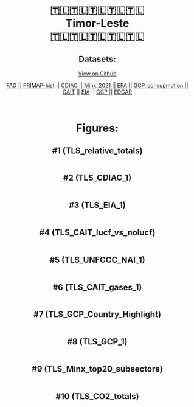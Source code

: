
<center>
<h1 align="center">
🇹🇱🇹🇱🇹🇱🇹🇱🇹🇱
<br>
Timor-Leste
<br>
🇹🇱🇹🇱🇹🇱🇹🇱🇹🇱
</h1>
<h2>Datasets:</h2>
<p><a href="https://github.com/dquintani/GreenhouseData/tree/master/country_data/TLS_Timor-Leste/data">View on Github</a>
<br></p><p><a href="data/TLS_FAO.csv">FAO</a> || <a href="data/TLS_PRIMAP-hist.csv">PRIMAP-hist</a> || <a href="data/TLS_CDIAC.csv">CDIAC</a> || <a href="data/TLS_Minx_2021.csv">Minx_2021</a> || <a href="data/TLS_EPA.csv">EPA</a> || <a href="data/TLS_GCP_consupmption.csv">GCP_consupmption</a> || <a href="data/TLS_CAIT.csv">CAIT</a> || <a href="data/TLS_EIA.csv">EIA</a> || <a href="data/TLS_GCP.csv">GCP</a> || <a href="data/TLS_EDGAR.csv">EDGAR</a></p><p><br></p>
<h1>Figures:</h1><h2>#1 (TLS_relative_totals)</h2>
<p><img alt="" src="figures/TLS_relative_totals.png" /></p><h2>#2 (TLS_CDIAC_1)</h2>
<p><img alt="" src="figures/TLS_CDIAC_1.png" /></p><h2>#3 (TLS_EIA_1)</h2>
<p><img alt="" src="figures/TLS_EIA_1.png" /></p><h2>#4 (TLS_CAIT_lucf_vs_nolucf)</h2>
<p><img alt="" src="figures/TLS_CAIT_lucf_vs_nolucf.png" /></p><h2>#5 (TLS_UNFCCC_NAI_1)</h2>
<p><img alt="" src="figures/TLS_UNFCCC_NAI_1.png" /></p><h2>#6 (TLS_CAIT_gases_1)</h2>
<p><img alt="" src="figures/TLS_CAIT_gases_1.png" /></p><h2>#7 (TLS_GCP_Country_Highlight)</h2>
<p><img alt="" src="figures/TLS_GCP_Country_Highlight.png" /></p><h2>#8 (TLS_GCP_1)</h2>
<p><img alt="" src="figures/TLS_GCP_1.png" /></p><h2>#9 (TLS_Minx_top20_subsectors)</h2>
<p><img alt="" src="figures/TLS_Minx_top20_subsectors.png" /></p><h2>#10 (TLS_CO2_totals)</h2>
<p><img alt="" src="figures/TLS_CO2_totals.png" /></p>